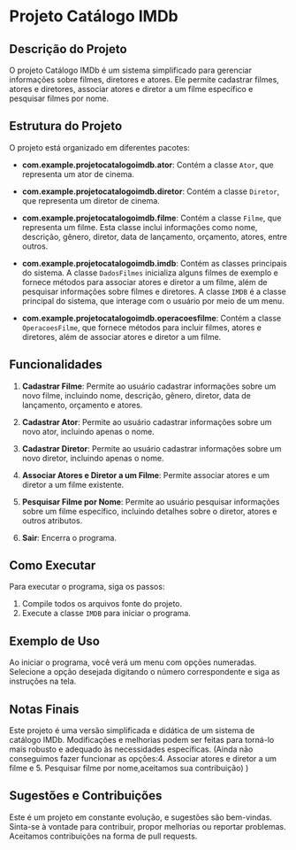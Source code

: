 # Projeto Catálogo IMDb

## Descrição do Projeto

O projeto Catálogo IMDb é um sistema simplificado para gerenciar informações sobre filmes, diretores e atores. Ele permite cadastrar filmes, atores e diretores, associar atores e diretor a um filme específico e pesquisar filmes por nome.

## Estrutura do Projeto

O projeto está organizado em diferentes pacotes:

- **com.example.projetocatalogoimdb.ator**: Contém a classe `Ator`, que representa um ator de cinema.

- **com.example.projetocatalogoimdb.diretor**: Contém a classe `Diretor`, que representa um diretor de cinema.

- **com.example.projetocatalogoimdb.filme**: Contém a classe `Filme`, que representa um filme. Esta classe inclui informações como nome, descrição, gênero, diretor, data de lançamento, orçamento, atores, entre outros.

- **com.example.projetocatalogoimdb.imdb**: Contém as classes principais do sistema. A classe `DadosFilmes` inicializa alguns filmes de exemplo e fornece métodos para associar atores e diretor a um filme, além de pesquisar informações sobre filmes e diretores. A classe `IMDB` é a classe principal do sistema, que interage com o usuário por meio de um menu.

- **com.example.projetocatalogoimdb.operacoesfilme**: Contém a classe `OperacoesFilme`, que fornece métodos para incluir filmes, atores e diretores, além de associar atores e diretor a um filme.

## Funcionalidades

1. **Cadastrar Filme**: Permite ao usuário cadastrar informações sobre um novo filme, incluindo nome, descrição, gênero, diretor, data de lançamento, orçamento e atores.

2. **Cadastrar Ator**: Permite ao usuário cadastrar informações sobre um novo ator, incluindo apenas o nome.

3. **Cadastrar Diretor**: Permite ao usuário cadastrar informações sobre um novo diretor, incluindo apenas o nome.

4. **Associar Atores e Diretor a um Filme**: Permite associar atores e um diretor a um filme existente.

5. **Pesquisar Filme por Nome**: Permite ao usuário pesquisar informações sobre um filme específico, incluindo detalhes sobre o diretor, atores e outros atributos.

6. **Sair**: Encerra o programa.

## Como Executar

Para executar o programa, siga os passos:

1. Compile todos os arquivos fonte do projeto.
2. Execute a classe `IMDB` para iniciar o programa.

## Exemplo de Uso

Ao iniciar o programa, você verá um menu com opções numeradas. Selecione a opção desejada digitando o número correspondente e siga as instruções na tela.

## Notas Finais

Este projeto é uma versão simplificada e didática de um sistema de catálogo IMDb. 
Modificações e melhorias podem ser feitas para torná-lo mais robusto e adequado às necessidades específicas.
(Ainda não conseguimos fazer funcionar as opções:4. Associar atores e diretor a um filme e 
5. Pesquisar filme por nome,aceitamos sua contribuição)
)
## Sugestões e Contribuições

Este é um projeto em constante evolução, e sugestões são bem-vindas. Sinta-se à vontade para contribuir, propor melhorias ou reportar problemas. Aceitamos contribuições na forma de pull requests.
